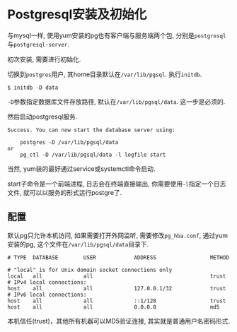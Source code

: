 # Postgresql安装及初始化

与mysql一样, 使用yum安装的pg也有客户端与服务端两个包, 分别是`postgresql`与`postgresql-server`.

初次安装, 需要进行初始化.

切换到`postgres`用户, 其home目录默认在`/var/lib/pgsql`. 执行`initdb`.

```
$ initdb -D data
```

`-D`参数指定数据库文件存放路径, 默认在`/var/lib/pgsql/data`. 这一步是必须的.

然后启动postgresql服务.

```
Success. You can now start the database server using:

    postgres -D /var/lib/pgsql/data
or
    pg_ctl -D /var/lib/pgsql/data -l logfile start

```

当然, yum装的最好通过service或systemctl命令启动.

start子命令是一个前端进程, 日志会在终端直接输出, 你需要使用`-l`指定一个日志文件, 就可以以服务的形式运行postgre了.

## 配置

默认pg只允许本机访问, 如果需要打开外网监听, 需要修改`pg_hba.conf`, 通过yum安装的pg, 这个文件在`/var/lib/pgsql/data`目录下.

```
# TYPE  DATABASE        USER            ADDRESS                 METHOD

# "local" is for Unix domain socket connections only
local   all             all                                     trust
# IPv4 local connections:
host    all             all             127.0.0.1/32            trust
# IPv6 local connections:
host    all             all             ::1/128                 trust
host    all             all             0.0.0.0                 md5 
```

本机信任(trust)，其他所有机器可以MD5验证连接, 其实就是普通用户名密码形式.